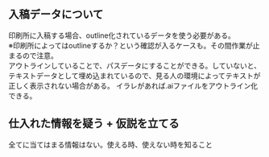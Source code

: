 ## 入稿データについて

印刷所に入稿する場合、outline化されているデータを使う必要がある。<br>
※印刷所によってはoutlineするか？という確認が入るケースも。その間作業が止まるので注意。<br>
アウトラインしていることで、パスデータにすることができる。していないと、テキストデータとして埋め込まれているので、見る人の環境によってテキストが正しく表示されない場合がある。
イラレがあれば.aiファイルをアウトライン化できる。


## 仕入れた情報を疑う + 仮説を立てる
全てに当てはまる情報はない。使える時、使えない時を知ること
